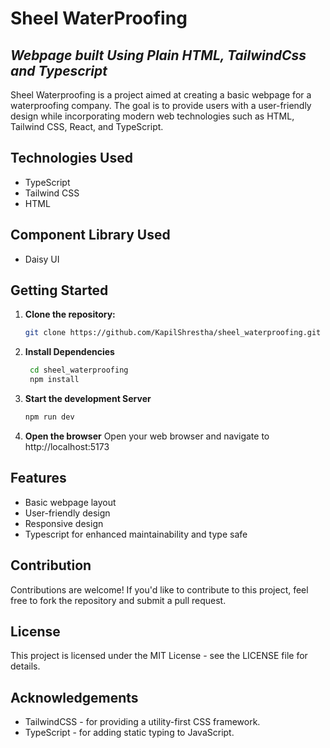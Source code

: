# Sheel WaterProofing
## _Webpage built Using Plain HTML, TailwindCss and Typescript_


Sheel Waterproofing is a project aimed at creating a basic webpage for a waterproofing company. The goal is to provide users with a user-friendly design while incorporating modern web technologies such as HTML, Tailwind CSS, React, and TypeScript.

## Technologies Used

- TypeScript
- Tailwind CSS
- HTML

## Component Library Used
- Daisy UI

## Getting Started
1. **Clone the repository:**
    ```bash
    git clone https://github.com/KapilShrestha/sheel_waterproofing.git
2.  **Install Dependencies**
    ```bash
     cd sheel_waterproofing
     npm install
3. **Start the development Server**
    ```bash
    npm run dev
4. **Open the browser**
   Open your web browser and navigate to http://localhost:5173

## Features

- Basic webpage layout
- User-friendly design
- Responsive design 
- Typescript for enhanced maintainability and type safe


## Contribution
Contributions are welcome! If you'd like to contribute to this project, feel free to fork the repository and submit a pull request.

## License
This project is licensed under the MIT License - see the LICENSE file for details.

## Acknowledgements
- TailwindCSS - for providing a utility-first CSS framework. 
- TypeScript - for adding static typing to JavaScript.
